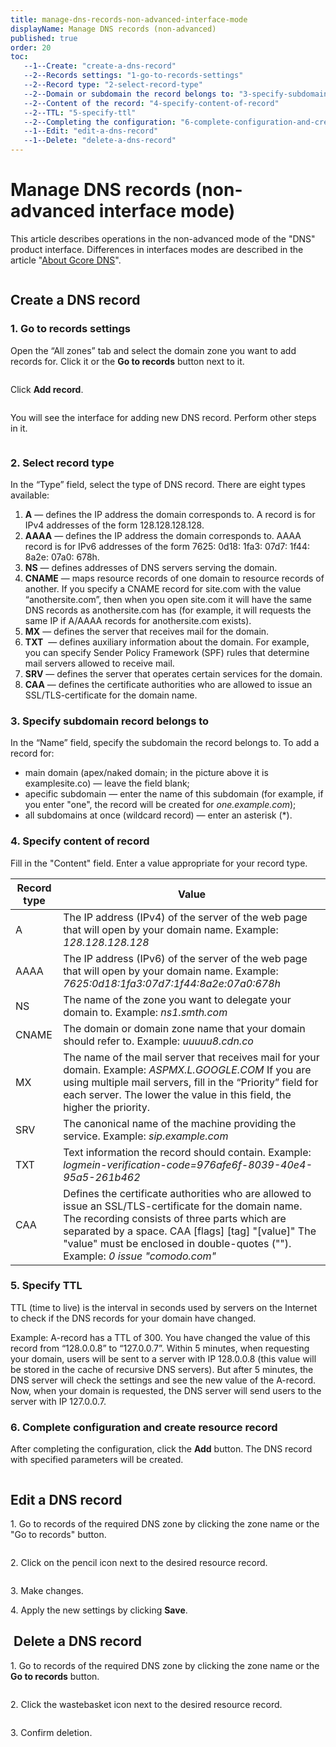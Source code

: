 ```yaml
---
title: manage-dns-records-non-advanced-interface-mode
displayName: Manage DNS records (non-advanced)
published: true
order: 20
toc:
   --1--Create: "create-a-dns-record"
   --2--Records settings: "1-go-to-records-settings"
   --2--Record type: "2-select-record-type"
   --2--Domain or subdomain the record belongs to: "3-specify-subdomain-record-belongs-to"
   --2--Content of the record: "4-specify-content-of-record"
   --2--TTL: "5-specify-ttl"
   --2--Completing the configuration: "6-complete-configuration-and-create-resource-record"
   --1--Edit: "edit-a-dns-record"
   --1--Delete: "delete-a-dns-record"
---
```

  
# Manage DNS records (non-advanced interface mode)
    
This article describes operations in the non-advanced mode of the "DNS" product interface. Differences in interfaces modes are described in the article "<a href="https://gcore.com/docs/dns/about-gcore-dns" target="_blank">About Gcore DNS</a>".

<img src="https://support.gcore.com/hc/article_attachments/4432998182673/image_21__1_.png" alt="">

## Create a DNS record

### 1. Go to records settings

Open the “All zones” tab and select the domain zone you want to add records for. Click it or the **Go to records** button next to it.

<img src="https://support.gcore.com/hc/article_attachments/5003716805265/mceclip0.png" alt="">

Click **Add record**.

<img src="https://support.gcore.com/hc/article_attachments/4432903999889/image_14__2_.png" alt="">

You will see the interface for adding new DNS record. Perform other steps in it.

<img src="https://support.gcore.com/hc/article_attachments/5006389623569/mceclip1.png" alt="">

### 2. Select record type

In the “Type” field, select the type of DNS record. There are eight types available:

1. **А** — defines the IP address the domain corresponds to. A record is for IPv4 addresses of the form 128.128.128.128.
2. **AAAA** — defines the IP address the domain corresponds to. AAAA record is for IPv6 addresses of the form 7625: 0d18: 1fa3: 07d7: 1f44: 8a2e: 07a0: 678h.
3.  **NS** — defines addresses of DNS servers serving the domain.
4.  **CNAME** — maps resource records of one domain to resource records of another. If you specify a CNAME record for site.com with the value “anothersite.com”, then when you open site.com it will have the same DNS records as anothersite.com has (for example, it will requests the same IP if A/AAAA records for anothersite.com exists).
5.  **MX** — defines the server that receives mail for the domain.
6.  **TXT**  — defines auxiliary information about the domain. For example, you can specify Sender Policy Framework (SPF) rules that determine mail servers allowed to receive mail.
7.  **SRV** — defines the server that operates certain services for the domain.
8.  **CAA** — defines the certificate authorities who are allowed to issue an SSL/TLS-certificate for the domain name.

### 3. Specify subdomain record belongs to

In the “Name” field, specify the subdomain the record belongs to. To add a record for:

- main domain (apex/naked domain; in the picture above it is examplesite.co) — leave the field blank;
- apecific subdomain — enter the name of this subdomain (for example, if you enter "one", the record will be created for *one.example.com*);
- all subdomains at once (wildcard record) — enter an asterisk (*).

### 4. Specify content of record

Fill in the "Content" field. Enter a value appropriate for your record type.

| Record type | Value                                                                                                               |  
|-------------|---------------------------------------------------------------------------------------------------------------------|
| A           | The IP address (IPv4) of the server of the web page that will open by your domain name. Example: *128.128.128.128*    |  
| AAAA        | The IP address (IPv6) of the server of the web page that will open by your domain name. Example: *7625:0d18:1fa3:07d7:1f44:8a2e:07a0:678h*                                                                                             | 
| NS          | The name of the zone you want to delegate your domain to. Example: *ns1.smth.com*                                      | 
| CNAME       | The domain or domain zone name that your domain should refer to. Example: *uuuuu8.cdn.co*                             |   
| MX          | The name of the mail server that receives mail for your domain. Example: *ASPMX.L.GOOGLE.COM* If you are using multiple mail servers, fill in the “Priority” field for each server. The lower the value in this field, the higher the priority.                                       |   
| SRV         | The canonical name of the machine providing the service.  Example: *sip.example.com*                                  |   
| TXT         | Text information the record should contain. Example: *logmein-verification-code=976afe6f-8039-40e4-95a5-261b462*      | 
| CAA         | Defines the certificate authorities who are allowed to issue an SSL/TLS-certificate for the domain name. The recording consists of three parts which are separated by a space. CAA [flags] [tag] "[value]" The "value" must be enclosed in double-quotes (""). Example: _0 issue "comodo.com"_ |  

### 5. Specify TTL

TTL (time to live) is the interval in seconds used by servers on the Internet to check if the DNS records for your domain have changed.

Example: A-record has a TTL of 300. You have changed the value of this record from “128.0.0.8” to “127.0.0.7”. Within 5 minutes, when requesting your domain, users will be sent to a server with IP 128.0.0.8 (this value will be stored in the cache of recursive DNS servers). But after 5 minutes, the DNS server will check the settings and see the new value of the A-record. Now, when your domain is requested, the DNS server will send users to the server with IP 127.0.0.7.

### 6. Complete configuration and create resource record

After completing the configuration, click the **Add** button. The DNS record with specified parameters will be created.

<img src="https://support.gcore.com/hc/article_attachments/4432965542673/image_20__1_.png" alt="">

## Edit a DNS record

1\. Go to records of the required DNS zone by clicking the zone name or the "Go to records" button. 

<img src="https://support.gcore.com/hc/article_attachments/5003716805265/mceclip0.png" alt="">

2\. Click on the pencil icon next to the desired resource record.

<img src="https://support.gcore.com/hc/article_attachments/4436706707985/image_15.png" alt="">

3\. Make changes. 

4\. Apply the new settings by clicking **Save**.

##  Delete a DNS record

1\. Go to records of the required DNS zone by clicking the zone name or the **Go to records** button. 

<img src="https://support.gcore.com/hc/article_attachments/5003716805265/mceclip0.png" alt="">

2\. Click the wastebasket icon next to the desired resource record.

<img src="https://support.gcore.com/hc/article_attachments/4436736225553/image_17.png" alt="">

3\. Confirm deletion.
